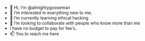- 👋 Hi, I’m @almightygooseman
- 👀 I’m interested in everything new to me.
- 🌱 I’m currently learning ethical hacking
- 💞️ I’m looking to collaborate with people who know more than me
- I have no budget to pay for fee's.
- 📫 You to reach me here

<!---
almightygooseman/almightygooseman is a ✨ special ✨ repository because its `README.md` (this file) appears on your GitHub profile.
You can click the Preview link to take a look at your changes.
--->
